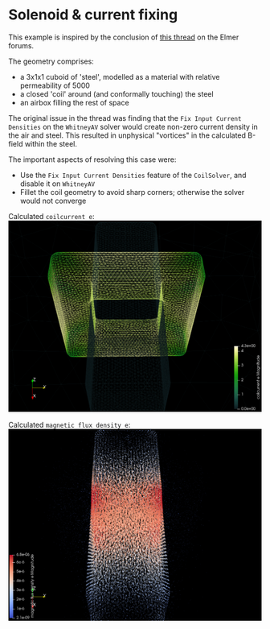 # Solenoid & current fixing

This example is inspired by the conclusion of [this thread](http://www.elmerfem.org/forum/viewtopic.php?t=8260) on the Elmer forums.

The geometry comprises:
- a 3x1x1 cuboid of 'steel', modelled as a material with relative permeability of 5000
- a closed 'coil' around (and conformally touching) the steel
- an airbox filling the rest of space

The original issue in the thread was finding that the `Fix Input Current Densities` on the `WhitneyAV` solver would create non-zero current density in the air and steel.
This resulted in unphysical "vortices" in the calculated B-field within the steel.

The important aspects of resolving this case were:

- Use the `Fix Input Current Densities` feature of the `CoilSolver`, and disable it on `WhitneyAV`
- Fillet the coil geometry to avoid sharp corners; otherwise the solver would not converge

Calculated `coilcurrent e`:
![coilcurrent](images/coilcurrent.png)

Calculated `magnetic flux density e`:
![B field](images/bfield.png)
